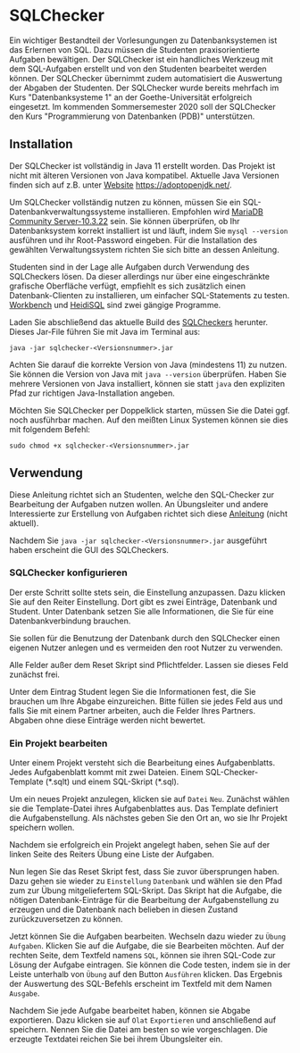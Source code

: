 # SQLChecker
Ein wichtiger Bestandteil der Vorlesungungen zu Datenbanksystemen ist das Erlernen von SQL. Dazu müssen die Studenten praxisorientierte Aufgaben bewältigen. Der SQLChecker ist ein handliches Werkzeug mit dem SQL-Aufgaben erstellt und von den Studenten bearbeitet werden können. Der SQLChecker übernimmt zudem automatisiert die Auswertung der Abgaben der Studenten. 
Der SQLChecker wurde bereits mehrfach im Kurs "Datenbanksysteme 1" an der Goethe-Universität erfolgreich eingesetzt. Im kommenden Sommersemester 2020 soll der SQLChecker den Kurs "Programmierung von Datenbanken (PDB)" unterstützen. 

## Installation
Der SQLChecker ist vollständig in Java 11 erstellt worden. Das Projekt ist nicht mit älteren Versionen von Java kompatibel. Aktuelle Java Versionen finden sich auf z.B. unter [Website](https://adoptopenjdk.net/) https://adoptopenjdk.net/.
  
 Um SQLChecker vollständig nutzen zu können, müssen Sie ein SQL-Datenbankverwaltungssysteme installieren. Empfohlen wird [MariaDB Community Server-10.3.22](https://mariadb.com/downloads/) sein. Sie können überprüfen, ob Ihr Datenbanksystem korrekt installiert ist und läuft, indem Sie 
 `mysql --version` ausführen und ihr Root-Password eingeben. Für die Installation des gewählten Verwaltungssystem richten Sie sich bitte an dessen Anleitung.
 
 Studenten sind in der Lage alle Aufgaben durch Verwendung des SQLCheckers lösen. Da dieser allerdings nur über eine eingeschränkte grafische Oberfläche verfügt, empfiehlt es sich zusätzlich einen Datenbank-Clienten zu installieren, um einfacher SQL-Statements zu testen. [Workbench](https://www.mysql.com/de/products/workbench/) und [HeidiSQL](https://www.heidisql.com/) sind zwei gängige Programme.
 
 Laden Sie abschließend das aktuelle Build des [SQLCheckers](https://github.com/ptrckbnck/SQLChecker/releases) herunter. Dieses Jar-File führen Sie mit Java im Terminal aus:
 
 `java -jar sqlchecker-<Versionsnummer>.jar`
 
 Achten Sie darauf die korrekte Version von Java (mindestens 11) zu nutzen. Sie können die Version von Java mit `java --version` überprüfen. Haben Sie mehrere Versionen von Java installiert, können sie statt `java` den expliziten Pfad zur richtigen Java-Installation angeben.
 
 
  Möchten Sie SQLChecker per Doppelklick starten, müssen Sie die Datei ggf. noch ausführbar machen.  Auf den meißten Linux Systemen können sie dies mit folgendem Befehl:
  
  `sudo chmod +x sqlchecker-<Versionsnummer>.jar`
 
## Verwendung
Diese Anleitung richtet sich an Studenten, welche den SQL-Checker zur Bearbeitung der Aufgaben nutzen wollen. An Übungsleiter und andere Interessierte zur Erstellung von Aufgaben richtet sich diese [Anleitung](README-ADMIN.md) (nicht aktuell). 

 Nachdem Sie `java -jar sqlchecker-<Versionsnummer>.jar` ausgeführt haben erscheint die GUI des SQLCheckers.
  
 ### SQLChecker konfigurieren
 Der erste Schritt sollte stets sein, die Einstellung anzupassen. Dazu klicken Sie auf den Reiter Einstellung. Dort gibt es zwei Einträge, Datenbank und Student. Unter Datenbank setzen Sie alle Informationen, die Sie für eine Datenbankverbindung brauchen.
  
 Sie sollen für die Benutzung der Datenbank durch den SQLChecker einen eigenen Nutzer anlegen und es vermeiden den root Nutzer zu verwenden. 
   
 Alle Felder außer dem Reset Skript sind Pflichtfelder. Lassen sie dieses Feld zunächst frei.
  
 Unter dem Eintrag Student legen Sie die Informationen fest, die Sie brauchen um Ihre Abgabe einzureichen. Bitte füllen sie jedes Feld aus und falls Sie mit einem Partner arbeiten, auch die Felder Ihres Partners. Abgaben ohne diese Einträge werden nicht bewertet.

### Ein Projekt bearbeiten
Unter einem Projekt versteht sich die Bearbeitung eines Aufgabenblatts. Jedes Aufgabenblatt kommt mit zwei Dateien. Einem SQL-Checker-Template (\*.sqlt) und einem SQL-Skript (\*.sql).

Um ein neues Projekt anzulegen, klicken sie auf `Datei` `Neu`. Zunächst wählen sie die Template-Datei ihres Aufgabenblattes aus. Das Template definiert die Aufgabenstellung. Als nächstes geben Sie den Ort an, wo sie Ihr Projekt speichern wollen.

Nachdem sie erfolgreich ein Projekt angelegt haben, sehen Sie auf der linken Seite des Reiters Übung eine Liste der Aufgaben.

Nun legen Sie das Reset Skript fest, dass Sie zuvor übersprungen haben. Dazu gehen sie wieder zu `Einstellung` `Datenbank` und wählen sie den Pfad zum zur Übung mitgeliefertem SQL-Skript. Das Skript hat die Aufgabe, die nötigen Datenbank-Einträge für die Bearbeitung der Aufgabenstellung zu erzeugen und die Datenbank nach belieben in diesen Zustand zurückzuversetzen zu können.

Jetzt können Sie die Aufgaben bearbeiten. Wechseln dazu wieder zu `Übung` `Aufgaben`. Klicken Sie auf die Aufgabe, die sie Bearbeiten möchten. Auf der rechten Seite, dem Textfeld namens `SQL`, können sie ihren SQL-Code zur Lösung der Aufgabe eintragen. Sie können die Code testen, indem sie in der Leiste unterhalb von `Übung` auf den Button `Ausführen` klicken. Das Ergebnis der Auswertung des SQL-Befehls erscheint im Textfeld mit dem Namen `Ausgabe`.

Nachdem Sie jede Aufgabe bearbeitet haben, können sie Abgabe exportieren. Dazu klicken sie auf `Olat` `Exportieren` und anschließend auf speichern. Nennen Sie die Datei am besten so wie vorgeschlagen. Die erzeugte Textdatei reichen Sie bei ihrem Übungsleiter ein. 

 


